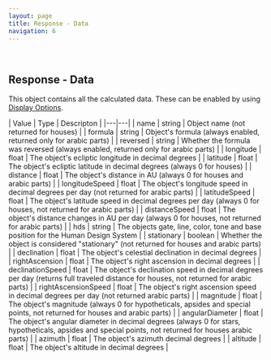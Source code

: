 ```yaml
---
layout: page
title: Response - Data
navigation: 6
---
```


<style>
	.inner a {
		color: royalblue;
		font-weight: bold;
	}
	.inner code {
		font-size: 100%;
	}
	.navigation li {
		padding: 5px;
	}
	@media (min-width: 745px) {
		.sidebar {
			width: 30%;
		}
	}
</style>

<br>

## Response - Data

This object contains all the calculated data. These can be enabled by using [Display Options](/astrologico/param_display.html).

| Value | Type | Descripton |
|---|---|
| name | string | Object name (not returned for houses) |
| formula | string | Object's formula (always enabled, returned only for arabic parts) |
| reversed | string | Whether the formula was reversed (always enabled, returned only for arabic parts) |
| longitude | float | The object's ecliptic longitude in decimal degrees |
| latitude | float | The object's ecliptic latitude in decimal degrees (always 0 for houses) |
| distance | float | The object's distance in AU (always 0 for houses and arabic parts) |
| longitudeSpeed | float | The object's longitude speed in decimal degrees per day (not returned for arabic parts) |
| latitudeSpeed | float | The object's latitude speed in decimal degrees per day (always 0 for houses, not returned for arabic parts) |
| distanceSpeed | float | The object's distance changes in AU per day (always 0 for houses, not returned for arabic parts) |
| hds | string | The objects gate, line, color, tone and base position for the Human Design System |
| stationary | boolean | Whether the object is considered "stationary" (not returned for houses and arabic parts) |
| declination | float | The object's celestial declination in decimal degrees |
| rightAscension | float | The object's right ascension in decimal degrees |
| declinationSpeed | float | The object's declination speed in decimal degrees per day (returns full traveled distance for houses, not returned for arabic parts) |
| rightAscensionSpeed | float | The object's right ascension speed in decimal degrees per day (not returned arabic parts) |
| magnitude | float | The object's magnitude (always 0 for hypotheticals, apsides and special points, not returned for houses and arabic parts) |
| angularDiameter | float | The object's angular diameter in decimal degrees (always 0 for stars, hypotheticals, apsides and special points, not returned for houses arabic parts) |
| azimuth | float | The object's azimuth decimal degrees |
| altitude | float | The object's altitude in decimal degrees |

<br><br><br>
